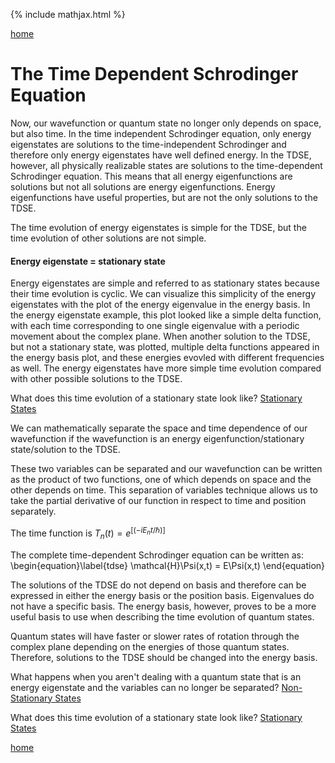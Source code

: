 {% include mathjax.html %}

[home](/README.md)
 
# The Time Dependent Schrodinger Equation
Now, our wavefunction or quantum state no longer only depends on space, but also time. In the time independent 
Schrodinger equation, only energy eigenstates are solutions to the time-independent Schrodinger and therefore only energy 
eigenstates have well defined energy. In the TDSE, however, all physically realizable states are solutions to the 
time-dependent Schrodinger equation. This means that all energy eigenfunctions are solutions but not all solutions 
are energy eigenfunctions. Energy eigenfunctions have useful properties, but are not the only solutions to the TDSE. 

The time evolution of energy eigenstates is simple for the TDSE, but the time evolution of other solutions are not simple. 

#### Energy eigenstate = stationary state 
Energy eigenstates are simple and referred to as stationary states because their time evolution 
is cyclic. We can visualize this simplicity of the energy eigenstates with the plot of the energy eigenvalue in the energy basis. 
In the energy eigenstate example, this plot looked like a simple delta function, with each time corresponding to one single 
eigenvalue with a periodic movement about the complex plane. When another solution to the TDSE, but not a stationary state, 
was plotted, multiple delta functions appeared in the energy basis plot, and these energies evovled with different 
frequencies as well. The energy eigenstates have more simple time evolution compared with other possible solutions to the TDSE. 

What does this time evolution of a stationary state look like? 
[Stationary States](/TDSEmatlab.md)

We can mathematically separate the space and time dependence of our wavefunction if the wavefunction is an 
energy eigenfunction/stationary state/solution to the TDSE. 

These two variables can be separated and our wavefunction can be written as the product of two functions, 
one of which depends on space and the other depends on time. This separation of variables technique allows us to take the partial derivative of our function in respect to time and position separately. 

The time function is ${T_n(t) = e^[(−iE_nt/\hbar)]}$

The complete time-dependent Schrodinger equation can be written as:
\begin{equation}\label{tdse} \mathcal{H}\Psi(x,t) = E\Psi(x,t) \end{equation}

The solutions of the TDSE do not depend on basis and therefore can be expressed in either the energy basis or the position basis. Eigenvalues do not have a specific basis. The energy basis, however, proves to be a more useful basis to use when describing the time evolution of quantum states. 

Quantum states will have faster or slower rates of rotation through the complex plane
depending on the energies of those quantum states. Therefore, solutions to the TDSE should be changed into the energy basis. 

What happens when you aren't dealing with a quantum state that is an energy eigenstate and the variables can no longer be separated? 
[Non-Stationary States](/nonstat.md)

What does this time evolution of a stationary state look like? 
[Stationary States](/TDSEmatlab.md)

[home](/README.md)
 
